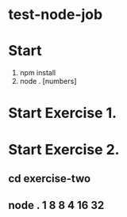 # test-node-job


# Start
1. npm install
2. node . [numbers]

# Start Exercise 1.

# Start Exercise 2.
## cd exercise-two
## node . 1 8 8 4 16 32